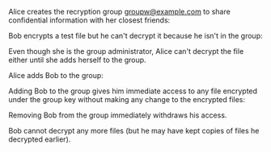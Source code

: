 Alice creates the recryption group groupw@example.com to share confidential information with
her closest friends:


Bob encrypts a test file but he can't decrypt it because he isn't in the group:


Even though she is the group administrator, Alice can't decrypt the file either until
she adds herself to the group.


Alice adds Bob to the group:


Adding Bob to the group gives him immediate access to any file encrypted under
the group key without making any change to the encrypted files:


Removing Bob from the group immediately withdraws his access.


Bob cannot decrypt any more files (but he may have kept copies of files he decrypted 
earlier).


